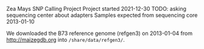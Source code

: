 Zea Mays SNP Calling Project
Project started 2021-12-30
TODO: asking sequencing center about adapters
Samples expected from sequencing core 2013-01-10


We downloaded the B73 reference genome (refgen3) on 2013-01-04 from
http://maizegdb.org into `/share/data/refgen3/`.
